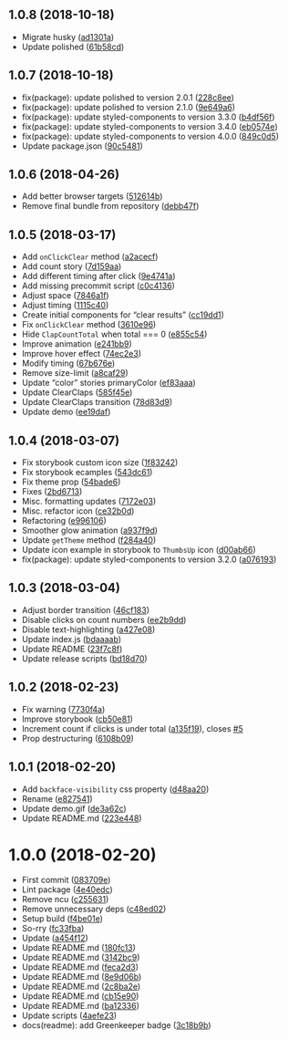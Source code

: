 <a name="1.0.8"></a>
## 1.0.8 (2018-10-18)

* Migrate husky ([ad1301a](https://github.com/kikobeats/react-clap-button/commit/ad1301a))
* Update polished ([61b58cd](https://github.com/kikobeats/react-clap-button/commit/61b58cd))



<a name="1.0.7"></a>
## 1.0.7 (2018-10-18)

* fix(package): update polished to version 2.0.1 ([228c8ee](https://github.com/kikobeats/react-clap-button/commit/228c8ee))
* fix(package): update polished to version 2.1.0 ([9e649a6](https://github.com/kikobeats/react-clap-button/commit/9e649a6))
* fix(package): update styled-components to version 3.3.0 ([b4df56f](https://github.com/kikobeats/react-clap-button/commit/b4df56f))
* fix(package): update styled-components to version 3.4.0 ([eb0574e](https://github.com/kikobeats/react-clap-button/commit/eb0574e))
* fix(package): update styled-components to version 4.0.0 ([849c0d5](https://github.com/kikobeats/react-clap-button/commit/849c0d5))
* Update package.json ([90c5481](https://github.com/kikobeats/react-clap-button/commit/90c5481))



<a name="1.0.6"></a>
## 1.0.6 (2018-04-26)

* Add better browser targets ([512614b](https://github.com/kikobeats/react-clap-button/commit/512614b))
* Remove final bundle from repository ([debb47f](https://github.com/kikobeats/react-clap-button/commit/debb47f))



<a name="1.0.5"></a>
## 1.0.5 (2018-03-17)

* Add `onClickClear` method ([a2acecf](https://github.com/kikobeats/react-clap-button/commit/a2acecf))
* Add count story ([7d159aa](https://github.com/kikobeats/react-clap-button/commit/7d159aa))
* Add different timing after click ([9e4741a](https://github.com/kikobeats/react-clap-button/commit/9e4741a))
* Add missing precommit script ([c0c4136](https://github.com/kikobeats/react-clap-button/commit/c0c4136))
* Adjust space ([7846a1f](https://github.com/kikobeats/react-clap-button/commit/7846a1f))
* Adjust timing ([1115c40](https://github.com/kikobeats/react-clap-button/commit/1115c40))
* Create initial components for “clear results” ([cc19dd1](https://github.com/kikobeats/react-clap-button/commit/cc19dd1))
* Fix `onClickClear` method ([3610e96](https://github.com/kikobeats/react-clap-button/commit/3610e96))
* Hide `ClapCountTotal` when total === 0 ([e855c54](https://github.com/kikobeats/react-clap-button/commit/e855c54))
* Improve animation ([e241bb9](https://github.com/kikobeats/react-clap-button/commit/e241bb9))
* Improve hover effect ([74ec2e3](https://github.com/kikobeats/react-clap-button/commit/74ec2e3))
* Modify timing ([67b676e](https://github.com/kikobeats/react-clap-button/commit/67b676e))
* Remove size-limit ([a8caf29](https://github.com/kikobeats/react-clap-button/commit/a8caf29))
* Update “color” stories primaryColor ([ef83aaa](https://github.com/kikobeats/react-clap-button/commit/ef83aaa))
* Update ClearClaps ([585f45e](https://github.com/kikobeats/react-clap-button/commit/585f45e))
* Update ClearClaps transition ([78d83d9](https://github.com/kikobeats/react-clap-button/commit/78d83d9))
* Update demo ([ee19daf](https://github.com/kikobeats/react-clap-button/commit/ee19daf))



<a name="1.0.4"></a>
## 1.0.4 (2018-03-07)

* Fix storybook custom icon size ([1f83242](https://github.com/kikobeats/react-clap-button/commit/1f83242))
* Fix storybook ecamples ([543dc61](https://github.com/kikobeats/react-clap-button/commit/543dc61))
* Fix theme prop ([54bade6](https://github.com/kikobeats/react-clap-button/commit/54bade6))
* Fixes ([2bd6713](https://github.com/kikobeats/react-clap-button/commit/2bd6713))
* Misc. formatting updates ([7172e03](https://github.com/kikobeats/react-clap-button/commit/7172e03))
* Misc. refactor icon ([ce32b0d](https://github.com/kikobeats/react-clap-button/commit/ce32b0d))
* Refactoring ([e996106](https://github.com/kikobeats/react-clap-button/commit/e996106))
* Smoother glow animation ([a937f9d](https://github.com/kikobeats/react-clap-button/commit/a937f9d))
* Update `getTheme` method ([f284a40](https://github.com/kikobeats/react-clap-button/commit/f284a40))
* Update icon example in storybook to `ThumbsUp` icon ([d00ab66](https://github.com/kikobeats/react-clap-button/commit/d00ab66))
* fix(package): update styled-components to version 3.2.0 ([a076193](https://github.com/kikobeats/react-clap-button/commit/a076193))



<a name="1.0.3"></a>
## 1.0.3 (2018-03-04)

* Adjust border transition ([46cf183](https://github.com/kikobeats/react-clap-button/commit/46cf183))
* Disable clicks on count numbers ([ee2b9dd](https://github.com/kikobeats/react-clap-button/commit/ee2b9dd))
* Disable text-highlighting ([a427e08](https://github.com/kikobeats/react-clap-button/commit/a427e08))
* Update index.js ([bdaaaab](https://github.com/kikobeats/react-clap-button/commit/bdaaaab))
* Update README ([23f7c8f](https://github.com/kikobeats/react-clap-button/commit/23f7c8f))
* Update release scripts ([bd18d70](https://github.com/kikobeats/react-clap-button/commit/bd18d70))



<a name="1.0.2"></a>
## 1.0.2 (2018-02-23)

* Fix warning ([7730f4a](https://github.com/kikobeats/react-clap-button/commit/7730f4a))
* Improve storybook ([cb50e81](https://github.com/kikobeats/react-clap-button/commit/cb50e81))
* Increment count if clicks is under total ([a135f19](https://github.com/kikobeats/react-clap-button/commit/a135f19)), closes [#5](https://github.com/kikobeats/react-clap-button/issues/5)
* Prop destructuring ([6108b09](https://github.com/kikobeats/react-clap-button/commit/6108b09))



<a name="1.0.1"></a>
## 1.0.1 (2018-02-20)

* Add `backface-visibility` css property ([d48aa20](https://github.com/kikobeats/react-clap-button/commit/d48aa20))
* Rename ([e827541](https://github.com/kikobeats/react-clap-button/commit/e827541))
* Update demo.gif ([de3a62c](https://github.com/kikobeats/react-clap-button/commit/de3a62c))
* Update README.md ([223e448](https://github.com/kikobeats/react-clap-button/commit/223e448))



<a name="1.0.0"></a>
# 1.0.0 (2018-02-20)

* First commit ([083709e](https://github.com/kikobeats/react-clap-button/commit/083709e))
* Lint package ([4e40edc](https://github.com/kikobeats/react-clap-button/commit/4e40edc))
* Remove ncu ([c255631](https://github.com/kikobeats/react-clap-button/commit/c255631))
* Remove unnecessary deps ([c48ed02](https://github.com/kikobeats/react-clap-button/commit/c48ed02))
* Setup build ([f4be01e](https://github.com/kikobeats/react-clap-button/commit/f4be01e))
* So-rry ([fc33fba](https://github.com/kikobeats/react-clap-button/commit/fc33fba))
* Update ([a454f12](https://github.com/kikobeats/react-clap-button/commit/a454f12))
* Update README.md ([180fc13](https://github.com/kikobeats/react-clap-button/commit/180fc13))
* Update README.md ([3142bc9](https://github.com/kikobeats/react-clap-button/commit/3142bc9))
* Update README.md ([feca2d3](https://github.com/kikobeats/react-clap-button/commit/feca2d3))
* Update README.md ([8e9d06b](https://github.com/kikobeats/react-clap-button/commit/8e9d06b))
* Update README.md ([2c8ba2e](https://github.com/kikobeats/react-clap-button/commit/2c8ba2e))
* Update README.md ([cb15e90](https://github.com/kikobeats/react-clap-button/commit/cb15e90))
* Update README.md ([ba12336](https://github.com/kikobeats/react-clap-button/commit/ba12336))
* Update scripts ([4aefe23](https://github.com/kikobeats/react-clap-button/commit/4aefe23))
* docs(readme): add Greenkeeper badge ([3c18b9b](https://github.com/kikobeats/react-clap-button/commit/3c18b9b))



